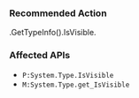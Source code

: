 ### Recommended Action
.GetTypeInfo().IsVisible.

### Affected APIs
* `P:System.Type.IsVisible`
* `M:System.Type.get_IsVisible`
